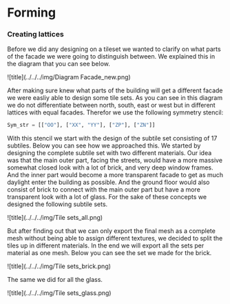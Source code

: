 # Forming

### Creating lattices

Before we did any designing on a tileset we wanted to clarify on what parts of the facade we were going to distinguish between. We explained this in the diagram that you can see below. 

![title](../../../img/Diagram Facade_new.png)

After making sure knew what parts of the building will get a different facade we were easliy able to design some tile sets. As you can see in this diagram we do not differentiate between north, south, east or west but in different lattices with equal facades. Therefor we use the following symmetry stencil: 

``` Python 
Sym_str = [["OO"], ["XX", "YY"], ["ZP"], ["ZN"]]
```

With this stencil we start with the design of the subtile set consisting of 17 subtiles. Below you can see how we approached this. We started by designing the complete subtile set with two different materials. Our idea was that the main outer part, facing the streets, would have a more massive somewhat closed look with a lot of brick, and very deep window frames. And the inner part would become a more transparent facade to get as much daylight enter the building as possible. And the ground floor would also consist of brick to connect with the main outer part but have a more transparent look with a lot of glass. For the sake of these concepts we designed the following subtile sets.

 ![title](../../../img/Tile sets_all.png)   

But after finding out that we can only export the final mesh as a complete mesh without being able to assign different textures, we decided to split the tiles up in different materials. In the end we will export all the sets per material as one mesh. Below you can see the set we made for the brick.

 ![title](../../../img/Tile sets_brick.png) 

 The same we did for all the glass.

  ![title](../../../img/Tile sets_glass.png) 